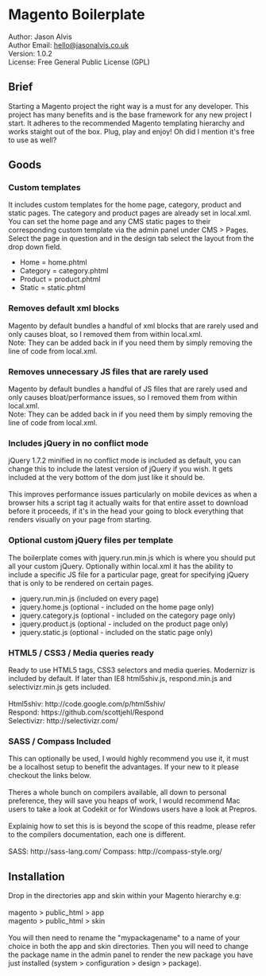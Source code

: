 <h1>Magento Boilerplate</h1>

Author: Jason Alvis<br />
Author Email: hello@jasonalvis.co.uk<br />
Version: 1.0.2<br />
License: Free General Public License (GPL)<br />

<h2>Brief</h2>
Starting a Magento project the right way is a must for any developer. This project has many benefits and is the base framework for any new project I start. It adheres to the recommended Magento templating hierarchy and works staight out of the box. Plug, play and enjoy! Oh did I mention it's free to use as well?

<h2>Goods</h2>

<h3>Custom templates</h3>
It includes custom templates for the home page, category, product and static pages. The category and product pages are already set in local.xml. You can set the home page and any CMS static pages to their corresponding custom template via the admin panel under CMS > Pages. Select the page in question and in the design tab select the layout from the drop down field.
<ul>
<li>Home = home.phtml</li>
<li>Category = category.phtml</li>
<li>Product = product.phtml</li>
<li>Static = static.phtml</li>
</ul>

<h3>Removes default xml blocks</h3>
Magento by default bundles a handful of xml blocks that are rarely used and only causes bloat, so I removed them from within local.xml.<br />
Note: They can be added back in if you need them by simply removing the line of code from local.xml.

<h3>Removes unnecessary JS files that are rarely used</h3>
Magento by default bundles a handful of JS files that are rarely used and only causes bloat/performance issues, so I removed them from within local.xml.<br />
Note: They can be added back in if you need them by simply removing the line of code from local.xml.

<h3>Includes jQuery in no conflict mode</h3>
jQuery 1.7.2 minified in no conflict mode is included as default, you can change this to include the latest version of jQuery if you wish. It gets included at the very bottom of the dom just like it should be.<br /><br />
This improves performance issues particularly on mobile devices as when a browser hits a script tag it actually waits for that entire asset to download before it proceeds, if it's in the head your going to block everything that renders visually on your page from starting.

<h3>Optional custom jQuery files per template</h3>
The boilerplate comes with jquery.run.min.js which is where you should put all your custom jQuery. Optionally within local.xml it has the ability to include a specific JS file for a particular page, great for specifying jQuery that is only to be rendered on certain pages.
<ul>
<li>jquery.run.min.js (included on every page)</li>
<li>jquery.home.js (optional - included on the home page only)</li>
<li>jquery.category.js (optional - included on the category page only)</li>
<li>jquery.product.js (optional - included on the product page only)</li>
<li>jquery.static.js (optional - included on the static page only)</li>
</ul>

<h3>HTML5 / CSS3 / Media queries ready</h3>
Ready to use HTML5 tags, CSS3 selectors and media queries. Modernizr is included by default. If later than IE8 html5shiv.js, respond.min.js and selectivizr.min.js gets included.<br /><br />
Html5shiv: http://code.google.com/p/html5shiv/<br />
Respond: https://github.com/scottjehl/Respond<br />
Selectivizr: http://selectivizr.com/

<h3>SASS / Compass Included</h3>
This can optionally be used, I would highly recommend you use it, it must be a localhost setup to benefit the advantages. If your new to it please checkout the links below.<br /><br />
Theres a whole bunch on compilers available, all down to personal preference, they will save you heaps of work, I would recommend Mac users to take a look at Codekit or for Windows users have a look at Prepros.<br /><br />
Explainig how to set this is is beyond the scope of this readme, please refer to the compilers documentation, each one is different.<br /><br />
SASS: http://sass-lang.com/
Compass: http://compass-style.org/

<h2>Installation</h2>
Drop in the directories app and skin within your Magento hierarchy e.g:<br /><br />
magento > public_html > app<br />
magento > public_html > skin<br /><br />
You will then need to rename the "mypackagename" to a name of your choice in both the app and skin directories. Then you will need to change the package name in the admin panel to render the new package you have just installed (system > configuration > design > package).
